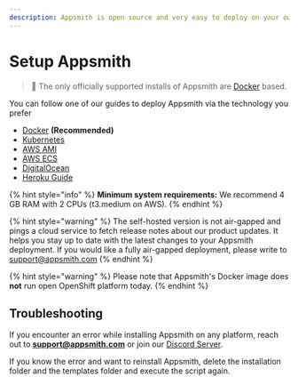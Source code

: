 ```yaml
---
description: Appsmith is open source and very easy to deploy on your own machine
---
```


# Setup Appsmith

> 🔔 The only officially supported installs of Appsmith are [Docker](https://www.docker.io) based.

You can follow one of our guides to deploy Appsmith via the technology you prefer

* [Docker](docker.md) **(Recommended)**
* [Kubernetes](kubernetes.md)
* [AWS AMI](aws-ami.md)
* [AWS ECS](aws-ecs.md)
* [DigitalOcean](digitalocean.md)
* [Heroku Guide](heroku.md)

{% hint style="info" %}
**Minimum system requirements:** We recommend 4 GB RAM with 2 CPUs (t3.medium on AWS).
{% endhint %}

{% hint style="warning" %}
The self-hosted version is not air-gapped and pings a cloud service to fetch release notes about our product updates. It helps you stay up to date with the latest changes to your Appsmith deployment. If you would like a fully air-gapped deployment, please write to support@appsmith.com
{% endhint %}

{% hint style="warning" %}
Please note that Appsmith's Docker image does **not** run open OpenShift platform today.
{% endhint %}

## Troubleshooting

If you encounter an error while installing Appsmith on any platform, reach out to **support@appsmith.com** or join our [Discord Server](https://discord.com/invite/rBTTVJp).

If you know the error and want to reinstall Appsmith, delete the installation folder and the templates folder and execute the script again.
